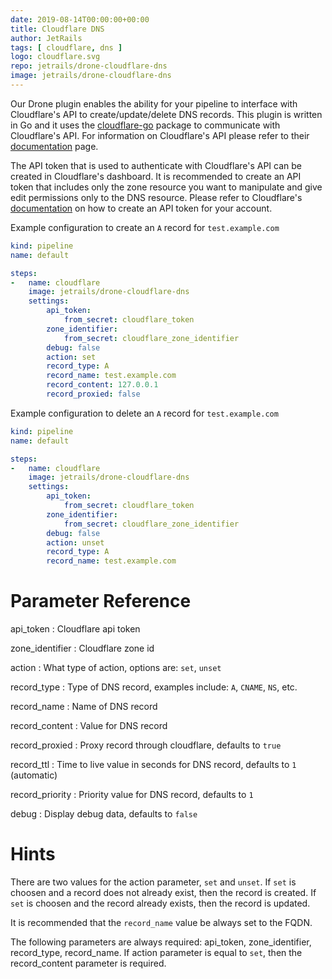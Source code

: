 ```yaml
---
date: 2019-08-14T00:00:00+00:00
title: Cloudflare DNS
author: JetRails
tags: [ cloudflare, dns ]
logo: cloudflare.svg
repo: jetrails/drone-cloudflare-dns
image: jetrails/drone-cloudflare-dns
---
```


Our Drone plugin enables the ability for your pipeline to interface with Cloudflare's API to create/update/delete DNS records. This plugin is written in Go and it uses the [cloudflare-go](https://github.com/cloudflare/cloudflare-go) package to communicate with Cloudflare's API. For information on Cloudflare's API please refer to their [documentation](https://api.cloudflare.com/#dns-records-for-a-zone-properties) page.

The API token that is used to authenticate with Cloudflare's API can be created in Cloudflare's dashboard. It is recommended to create an API token that includes only the zone resource you want to manipulate and give edit permissions only to the DNS resource. Please refer to Cloudflare's [documentation](https://support.cloudflare.com/hc/en-us/articles/200167836-Where-do-I-find-my-Cloudflare-API-key#12345680) on how to create an API token for your account.

Example configuration to create an `A` record for `test.example.com`

```yaml
kind: pipeline
name: default

steps:
-   name: cloudflare
    image: jetrails/drone-cloudflare-dns
    settings:
        api_token:
            from_secret: cloudflare_token
        zone_identifier:
            from_secret: cloudflare_zone_identifier
        debug: false
        action: set
        record_type: A
        record_name: test.example.com
        record_content: 127.0.0.1
        record_proxied: false
```

Example configuration to delete an `A` record for `test.example.com`

```yaml
kind: pipeline
name: default

steps:
-   name: cloudflare
    image: jetrails/drone-cloudflare-dns
    settings:
        api_token:
            from_secret: cloudflare_token
        zone_identifier:
            from_secret: cloudflare_zone_identifier
        debug: false
        action: unset
        record_type: A
        record_name: test.example.com
```

# Parameter Reference

api_token
: Cloudflare api token

zone_identifier
: Cloudflare zone id

action
: What type of action, options are: `set`, `unset`

record_type
: Type of DNS record, examples include: `A`, `CNAME`, `NS`, etc.

record_name
: Name of DNS record

record_content
: Value for DNS record

record_proxied
: Proxy record through cloudflare, defaults to `true`

record_ttl
: Time to live value in seconds for DNS record, defaults to `1` (automatic)

record_priority
: Priority value for DNS record, defaults to `1`

debug
: Display debug data, defaults to `false`

# Hints

There are two values for the action parameter, `set` and `unset`. If `set` is choosen and a record does not already exist, then the record is created. If `set` is choosen and the record already exists, then the record is updated.

It is recommended that the `record_name` value be always set to the FQDN.

The following parameters are always required: api_token, zone_identifier, record_type, record_name. If action parameter is equal to `set`, then the record_content parameter is required.

